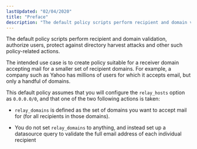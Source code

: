 ```yaml
---
lastUpdated: "02/04/2020"
title: "Preface"
description: "The default policy scripts perform recipient and domain validation authorize users protect against directory harvest attacks and other such policy related actions The intended use case is to create policy suitable for a receiver domain accepting mail for a smaller set of recipient domains For example a company such as..."
---
```


The default policy scripts perform recipient and domain validation, authorize users, protect against directory harvest attacks and other such policy-related actions.

The intended use case is to create policy suitable for a receiver domain accepting mail for a smaller set of recipient domains. For example, a company such as Yahoo has millions of users for which it accepts email, but only a handful of domains.

This default policy assumes that you will configure the `relay_hosts` option as `0.0.0.0/0`, and that one of the two following actions is taken:

*   `relay_domains` is defined as the set of domains you want to accept mail for (for all recipients in those domains).

*   You do not set `relay_domains` to anything, and instead set up a datasource query to validate the full email address of each individual recipient